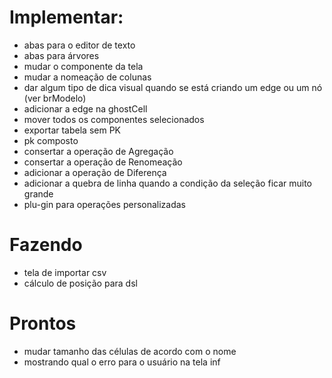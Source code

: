 # Implementar:

- abas para o editor de texto
- abas para árvores
- mudar o componente da tela
- mudar a nomeação de colunas
- dar algum tipo de dica visual quando se está criando um edge ou um nó (ver brModelo)
- adicionar a edge na ghostCell
- mover todos os componentes selecionados 
- exportar tabela sem PK
- pk composto
- consertar a operação de Agregação
- consertar a operação de Renomeação
- adicionar a operação de Diferença
- adicionar a quebra de linha quando a condição da seleção ficar muito grande
- plu-gin para operações personalizadas


# Fazendo

- tela de importar csv
- cálculo de posição para dsl

# Prontos

- mudar tamanho das células de acordo com o nome
- mostrando qual o erro para o usuário na tela inf
